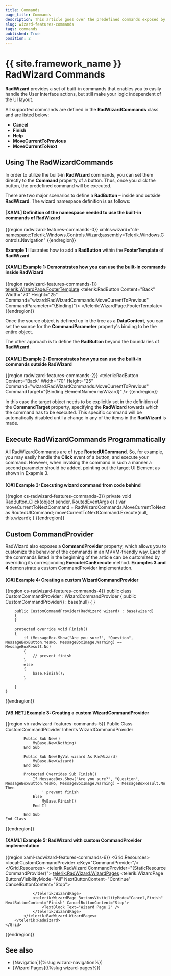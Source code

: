 ```yaml
---
title: Commands
page_title: Commands
description: This article goes over the predefined commands exposed by the RadWizard. 
slug: wizard-features-commands
tags: commands
published: True
position: 2
---
```


# {{ site.framework_name }} RadWizard Commands

__RadWizard__ provides a set of built-in commands that enables you to easily handle the User Interface actions, but still make your logic independent of the UI layout. 

All supported commands are defined in the __RadWizardCommands__ class and are listed below:

* __Cancel__
* __Finish__
* __Help__
* __MoveCurrentToPrevious__
* __MoveCurrentToNext__

## Using The RadWizardCommands

In order to utilize the built-in __RadWizard__ commands, you can set them directly to the __Command__ property of a button. Thus, once you click the button, the predefined command will be executed.  

There are two major scenarios to define a __RadButton__ – inside and outside __RadWizard__. The wizard namespace definition is as follows:

#### __[XAML] Definition of the namespace needed to use the built-in commands of RadWizard__
{{region radwizard-features-commands-0}}
	xmlns:wizard="clr-namespace:Telerik.Windows.Controls.Wizard;assembly=Telerik.Windows.Controls.Navigation"
{{endregion}}

__Example 1__ illustrates how to add a __RadButton__ within the __FooterTemplate__ of __RadWizard__.

#### __[XAML] Example 1: Demonstrates how you can use the built-in commands inside RadWizard__
{{region radwizard-features-commands-1}}
	<telerik:WizardPage.FooterTemplate>
	    <DataTemplate>
	            <telerik:RadButton Content="Back" 
								   Width="70" Height="25"
								   Command="wizard:RadWizardCommands.MoveCurrentToPrevious"
								   CommandParameter="{Binding}"/>
	    </DataTemplate>
	</telerik:WizardPage.FooterTemplate>
{{endregion}}

Once the source object is defined up in the tree as a __DataContext__, you can set the source for the __CommandParameter__ property's binding to be the entire object.

The other approach is to define the __RadButton__ beyond the boundaries of __RadWizard__.

#### __[XAML] Example 2: Demonstrates how you can use the built-in commands outside RadWizard__
{{region radwizard-features-commands-2}}
	<telerik:RadButton Content="Back" 
	                   Width="70" 
                       Height="25"
	                   Command="wizard:RadWizardCommands.MoveCurrentToPrevious"
	                   CommandTarget="{Binding ElementName=myWizard}" />
{{endregion}}

In this case the target object needs to be explicitly set in the definition of the __CommandTarget__ property, specifying the __RadWizard__ towards which the command has to be executed. This specific command will be automatically disabled until a change in any of the items in the __RadWizard__ is made.

## Execute RadWizardCommands Programmatically

All RadWizardCommands are of type __RoutedUICommand__. So, for example, you may easily handle the __Click__ event of a button, and execute your command. However, when invoking the command in such a manner a second parameter should be added, pointing out the target UI Element as shown in Exapmle 3.

#### __[C#] Example 3: Executing wizard command from code behind__
{{region cs-radwizard-features-commands-3}}
	private void RadButton_Click(object sender, RoutedEventArgs e)
	{
		var moveCurrentToNextCommand = RadWizardCommands.MoveCurrentToNext as RoutedUICommand; 
		moveCurrentToNextCommand.Execute(null, this.wizard); 
	}
{{endregion}}

## Custom CommandProvider

RadWizard also exposes a __CommandProvider__ property, which allows you to customize the behavior of the commands in an MVVM-friendly way. Each of the commands listed in the beginning of the article can be customized by overriding its corresponding __Execute__/__CanExecute__ method. __Examples 3 and 4__ demonstrate a custom CommandProvider implementation. 

#### __[C#] Example 4: Creating a custom WizardCommandProvider__
{{region cs-radwizard-features-commands-4}}
	public class CustomCommandProvider : WizardCommandProvider
    {
        public CustomCommandProvider() : base(null)
        {
        }

        public CustomCommandProvider(RadWizard wizard) : base(wizard)
        {
        }

        protected override void Finish()
        {
            if (MessageBox.Show("Are you sure?", "Question", MessageBoxButton.YesNo, MessageBoxImage.Warning) == MessageBoxResult.No)
            {
                // prevent finish
            }
            else
            {
                base.Finish();
            }
            
        }
    }
{{endregion}}

#### __[VB.NET] Example 3: Creating a custom WizardCommandProvider__
{{region vb-radwizard-features-commands-5}}
	Public Class CustomCommandProvider
		Inherits WizardCommandProvider

			Public Sub New()
				MyBase.New(Nothing)
			End Sub

			Public Sub New(ByVal wizard As RadWizard)
				MyBase.New(wizard)
			End Sub

			Protected Overrides Sub Finish()
				If MessageBox.Show("Are you sure?", "Question", MessageBoxButton.YesNo, MessageBoxImage.Warning) = MessageBoxResult.No Then
					' prevent finish
				Else
					MyBase.Finish()
				End If

			End Sub
	End Class
{{endregion}}

#### __[XAML] Example 5: RadWizard with custom CommandProvider implementation__
{{region xaml-radwizard-features-commands-6}}
	<Grid>
        <Grid.Resources>
            <local:CustomCommandProvider x:Key="CommandProvider"/>
        </Grid.Resources>
		<telerik:RadWizard CommandProvider="{StaticResource CommandProvider}">
			<telerik:RadWizard.WizardPages>
                <telerik:WizardPage ButtonsVisibilityMode="All" NextButtonContent="Continue" CancelButtonContent="Stop">
                    <TextBox Text="Wizard Page 1" />
                   
                </telerik:WizardPage>
                <telerik:WizardPage ButtonsVisibilityMode="Cancel,Finish" NextButtonContent="Finish" CancelButtonContent="Stop">
                    <TextBlock Text="Wizard Page 2" />
                </telerik:WizardPage>
            </telerik:RadWizard.WizardPages>
		</telerik:RadWizard>
    </Grid>
{{endregion}}

## See also 

* [Navigation]({%slug wizard-navigation%})
* [Wizard Pages]({%slug wizard-pages%})